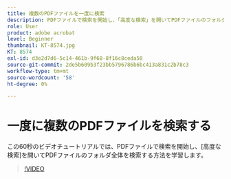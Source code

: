 ```yaml
---
title: 複数のPDFファイルを一度に検索
description: PDFファイルで検索を開始し、「高度な検索」を開いてPDFファイルのフォルダ全体を検索します。
role: User
product: adobe acrobat
level: Beginner
thumbnail: KT-8574.jpg
KT: 8574
exl-id: d3e2d7d6-5c14-461b-9f68-8f16c8ceda50
source-git-commit: 2de5b609b3f23bb5796786b6bc413a831c2b78c3
workflow-type: tm+mt
source-wordcount: '58'
ht-degree: 0%

---
```


# 一度に複数のPDFファイルを検索する

この60秒のビデオチュートリアルでは、PDFファイルで検索を開始し、[高度な検索]を開いてPDFファイルのフォルダ全体を検索する方法を学習します。

>[!VIDEO](https://video.tv.adobe.com/v/336363?hidetitle=true)
